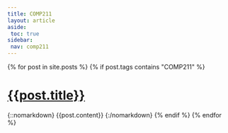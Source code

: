 ```yaml
---
title: COMP211
layout: article
aside:
 toc: true
sidebar:
 nav: comp211
---
```

{% for post in site.posts %}
{% if post.tags contains "COMP211" %}
# [{{post.title}}]({{site.baseurl}}{{post.url}})
{::nomarkdown}
{{post.content}}
{:/nomarkdown}
{% endif %}
{% endfor %}
